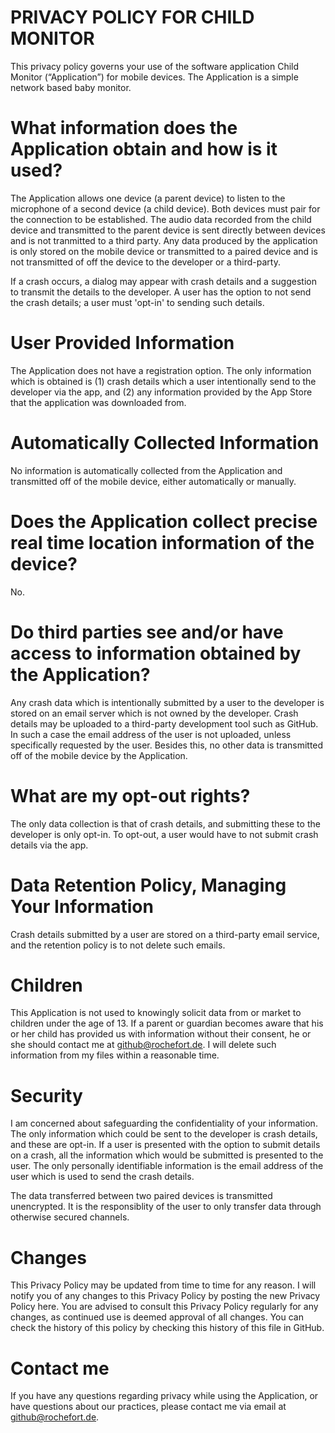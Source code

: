 # PRIVACY POLICY FOR CHILD MONITOR

This privacy policy governs your use of the software application Child Monitor (“Application”) for mobile devices.
The Application is a simple network based baby monitor.

# What information does the Application obtain and how is it used?

The Application allows one device (a parent device) to listen to the microphone of a second device
(a child device). Both devices must pair for the connection to be established. The audio data recorded
from the child device and transmitted to the parent device is sent directly between devices and is not
tranmitted to a third party. Any data produced by the application is only stored on the mobile device
or transmitted to a paired device and is not transmitted of off the device to the developer or a
third-party.

If a crash occurs, a dialog may appear with crash details and a suggestion to transmit the details
to the developer. A user has the option to not send the crash details; a user must 'opt-in' to
sending such details.

# User Provided Information 

The Application does not have a registration option. The only information which is obtained
is (1) crash details which a user intentionally send to the developer via the app, and 
(2) any information provided by the App Store that the application was downloaded from.

# Automatically Collected Information 

No information is automatically collected from the Application and transmitted off of the mobile device, 
either automatically or manually.

# Does the Application collect precise real time location information of the device?

No.

# Do third parties see and/or have access to information obtained by the Application?

Any crash data which is intentionally submitted by a user to the developer is stored on an email server
which is not owned by the developer. Crash details may be uploaded to a third-party development tool
such as GitHub. In such a case the email address of the user is not uploaded, unless specifically requested
by the user. Besides this, no other data is transmitted off of the mobile device by the Application.

# What are my opt-out rights?

The only data collection is that of crash details, and submitting these to the developer is only opt-in. To
opt-out, a user would have to not submit crash details via the app.

# Data Retention Policy, Managing Your Information

Crash details submitted by a user are stored on a third-party email service, and the retention policy is to
not delete such emails.

# Children

This Application is not used to knowingly solicit data from or market to children under the age of 13. If a parent or
guardian becomes aware that his or her child has provided us with information without their consent, he or she should
contact me at github@rochefort.de. I will delete such information from my files within a reasonable time.

# Security

I am concerned about safeguarding the confidentiality of your information. The only information which could
be sent to the developer is crash details, and these are opt-in. If a user is presented with the option to
submit details on a crash, all the information which would be submitted is presented to the user. The only
personally identifiable information is the email address of the user which is used to send the crash details.

The data transferred between two paired devices is transmitted unencrypted. It is the responsiblity of the user to
only transfer data through otherwise secured channels.

# Changes

This Privacy Policy may be updated from time to time for any reason. I will notify you of any changes to this
Privacy Policy by posting the new Privacy Policy here. You are advised to consult this Privacy Policy regularly
for any changes, as continued use is deemed approval of all changes. You can check the history of this policy by
checking this history of this file in GitHub.

# Contact me
If you have any questions regarding privacy while using the Application, or have questions about our practices,
please contact me via email at github@rochefort.de.
